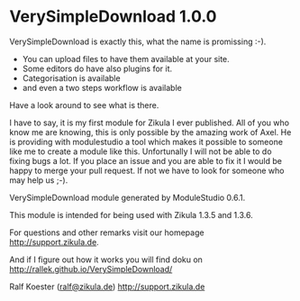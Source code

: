 VerySimpleDownload 1.0.0
===========================

VerySimpleDownload is exactly this, what the name is promissing :-). 
* You can upload files to have them available at your site. 
* Some editors do have also plugins for it. 
* Categorisation is available
* and even a two steps workflow is available

Have a look around to see what is there.

I have to say, it is my first module for Zikula I ever published. All of you who know me are knowing, this is only possible by the amazing work of Axel. He is providing with modulestudio a tool which makes it possible to someone like me to create a module like this. Unfortunally I will not be able to do fixing bugs a lot. If you place an issue and you are able to fix it I would be happy to merge your pull request. If not we have to look for someone who may help us ;-).

VerySimpleDownload module generated by ModuleStudio 0.6.1.

This module is intended for being used with Zikula 1.3.5 and 1.3.6.

For questions and other remarks visit our homepage http://support.zikula.de.

And if I figure out how it works you will find doku on http://rallek.github.io/VerySimpleDownload/

Ralf Koester (ralf@zikula.de)
http://support.zikula.de
